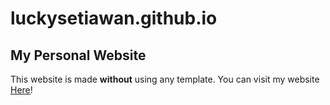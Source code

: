 # luckysetiawan.github.io
## My Personal Website

This website is made **without** using any template.
You can visit my website [Here](https://luckysetiawan.github.io/)!
